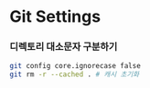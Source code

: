 # Git Settings

### 디렉토리 대소문자 구분하기

```	bash
git config core.ignorecase false
git rm -r --cached . # 캐시 초기화
```

